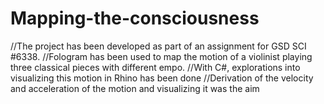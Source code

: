 # Mapping-the-consciousness
//The project has been developed as part of an assignment for GSD SCI #6338.
//Fologram has been used to map the motion of a violinist playing three classical pieces with different empo.
//With C#, explorations into visualizing this motion in Rhino has been done
//Derivation of the velocity and acceleration of the motion and visualizing it was the aim
